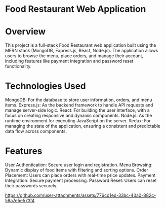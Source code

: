 # Food Restaurant Web Application
# Overview
This project is a full-stack Food Restaurant web application built using the MERN stack (MongoDB, Express.js, React, Node.js). 
The application allows users to browse the menu, place orders, and manage their account, including features like payment integration and password reset functionality.

# Technologies Used
MongoDB: For the database to store user information, orders, and menu items.
Express.js: As the backend framework to handle API requests and manage server-side logic.
React: For building the user interface, with a focus on creating responsive and dynamic components.
Node.js: As the runtime environment for executing JavaScript on the server.
Redux: For managing the state of the application, ensuring a consistent and predictable data flow across components.

# Features
User Authentication: Secure user login and registration.
Menu Browsing: Dynamic display of food items with filtering and sorting options.
Order Placement: Users can place orders with real-time price updates.
Payment Integration: Secure payment processing.
Password Reset: Users can reset their passwords securely.


https://github.com/user-attachments/assets/776cd1ed-33bc-40a0-882c-56a7e5e573f4

